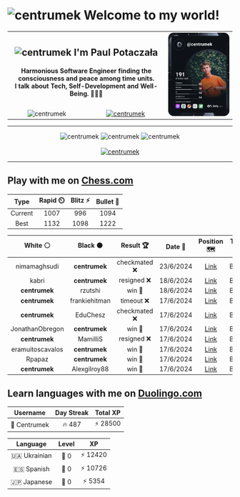 <h1>
  <img
    src="https://emojis.slackmojis.com/emojis/images/1531849430/4246/blob-sunglasses.gif"
    width="30"
    alt="centrumek"
  />
  Welcome to my world!
</h1>

<table>
  <tbody>
    <tr>
      <td align="center" width="70%" colspan="2">
        <h2>
          <img
            src="https://raw.githubusercontent.com/MartinHeinz/MartinHeinz/master/wave.gif"
            width="30px"
            alt="centrumek"
          />
          I'm Paul Potaczała
        </h2>
        <h4>
          Harmonious Software Engineer finding the consciousness and peace among time units.
          <br/>
          I talk about Tech, Self-Development and Well-Being. 🌿🧘🚀
        </h4>
      </td>
      <td width="30%" rowspan="2">
        <a href="https://app.daily.dev/centrumek">
          <img
            src="./devcard.svg"
            alt="centrumek"
          />
        </a>
      </td>
    </tr>
    <tr align="center">
      <td>
        <img
          src="https://komarev.com/ghpvc/?username=centrumek&label=visitors&color=0e75b6&style=flat"
          alt="centrumek"
        >
      </td>
      <td>
        <a href="https://stackoverflow.com/users/14496012/centrumek">
          <img
            src="https://stackoverflow.com/users/flair/14496012.png?theme=dark"
            alt="centrumek"
          >
        </a>
      </td>
    </tr>
  </tbody>
</table>

---
<div align="center">
  <img 
    src="https://github-readme-stats.vercel.app/api?username=centrumek&show_icons=true&count_private=true&theme=dark&hide_border=true&hide=issues,contribs&bg_color=00000000"
    alt="centrumek"
  />
  <img
    src="https://github-readme-stats.vercel.app/api/top-langs/?username=centrumek&layout=compact&hide_border=true&theme=dark&bg_color=00000000&langs_count=6&exclude_repo=air-statistic-app"
    alt="centrumek"
  />
  <img 
    src="https://github-readme-streak-stats.herokuapp.com?user=centrumek&theme=dark&hide_border=true&background=FFFFFF00"
    alt="centrumek"
  />
  <br/>
  <br/>
  <a href="https://www.buymeacoffee.com/centrumek">
    <img
      src="https://cdn.buymeacoffee.com/buttons/v2/default-orange.png"
      height="50"
      width="210"
      alt="centrumek"
    />
  </a>
</div>

---

## Play with me on [Chess.com](https://www.chess.com/member/centrumek)

<div align="center">
<!--START_SECTION:chessStats-->
<!-- Automatically generated with https://github.com/Balastrong/chess-stats-action -->

| Type | Rapid ⏲️ | Blitz ⚡ | Bullet 🔫 |
|:---:|:---:|:---:|:---:|
| Current | 1007 | 996 | 1094 |
| Best | 1132 | 1098 | 1222 |

| White ⚪ | Black ⚫ | Result 🏆 | Date 📅 | Position 🗺️ | Type 🕕 |
|:---:|:---:|:---:|:---:|:---:|:---:|
| nimamaghsudi | **centrumek** | checkmated ❌ | 23/6/2024 | <a href="http://www.ee.unb.ca/cgi-bin/tervo/fen.pl?select=2rr4/p2b2pp/k1n2p2/p3p3/8/1R1BPN2/5PPP/1R4K1 b - -">Link</a> | Bullet |
| kabri | **centrumek** | resigned ❌ | 18/6/2024 | <a href="http://www.ee.unb.ca/cgi-bin/tervo/fen.pl?select=8/p7/1p2pB2/2b5/2p1B1kP/1P2P1P1/P4P2/R5K1 b - -">Link</a> | Bullet |
| **centrumek** | rzutshi | win 🥇 | 18/6/2024 | <a href="http://www.ee.unb.ca/cgi-bin/tervo/fen.pl?select=8/3k2K1/b3p3/3p4/p7/P1r5/1P5P/8 b - -">Link</a> | Bullet |
| **centrumek** | frankiehitman | timeout ❌ | 17/6/2024 | <a href="http://www.ee.unb.ca/cgi-bin/tervo/fen.pl?select=8/4Kbk1/4p2p/3pP3/p1p3P1/1r5p/8/8 w - -">Link</a> | Bullet |
| **centrumek** | EduChesz | checkmated ❌ | 17/6/2024 | <a href="http://www.ee.unb.ca/cgi-bin/tervo/fen.pl?select=r4rk1/pp3ppp/1q6/8/4b3/8/PbKBN1PP/3R1B1R w - -">Link</a> | Bullet |
| JonathanObregon | **centrumek** | win 🥇 | 17/6/2024 | <a href="http://www.ee.unb.ca/cgi-bin/tervo/fen.pl?select=8/5k2/4p3/1bNp2K1/3P4/2P5/8/3RR3 w - -">Link</a> | Bullet |
| **centrumek** | MamilliS | resigned ❌ | 17/6/2024 | <a href="http://www.ee.unb.ca/cgi-bin/tervo/fen.pl?select=r3r1k1/1pb2ppp/2p5/8/1P3P2/P3P1PP/1q6/3R1R1K w - -">Link</a> | Bullet |
| eramuitoscavalos | **centrumek** | win 🥇 | 17/6/2024 | <a href="http://www.ee.unb.ca/cgi-bin/tervo/fen.pl?select=3r4/1k6/1p5p/pNp3p1/4R3/6P1/PPP5/2K3q1 w - -">Link</a> | Bullet |
| Rpapaz | **centrumek** | win 🥇 | 17/6/2024 | <a href="http://www.ee.unb.ca/cgi-bin/tervo/fen.pl?select=r7/pp2k2p/2p4n/P3npR1/1PB4P/1KP2P2/4N2q/1N6 w - -">Link</a> | Bullet |
| **centrumek** | Alexgilroy88 | win 🥇 | 17/6/2024 | <a href="http://www.ee.unb.ca/cgi-bin/tervo/fen.pl?select=r3q1k1/p1p2ppp/8/3BB3/2P3Q1/8/PP1p1r2/R5KR b - -">Link</a> | Bullet |

<!--END_SECTION:chessStats-->
</div>

## Learn languages with me on [Duolingo.com](https://www.duolingo.com/profile/Centrumek)

<div align="center">
<!--START_SECTION:duolingoStats-->
<!-- Automatically generated with https://github.com/centrumek/duolingo-readme-stats-->

| Username | Day Streak | Total XP |
|:---:|:---:|:---:|
| 👤 Centrumek | 🔥 487 | ⚡ 28500 |

| Language | Level | XP |
|:---:|:---:|:---:|
| 🇺🇦 Ukrainian | 👑 0 | ⚡ 12420 |
| 🇪🇸 Spanish | 👑 0 | ⚡ 10726 |
| 🇯🇵 Japanese | 👑 0 | ⚡ 5354 |

<!--END_SECTION:duolingoStats-->
</div>
<!--
**centrumek/centrumek** is a ✨ _special_ ✨ repository because its `README.md` (this file) appears on your GitHub profile.

Here are some ideas to get you started:

- 🔭 I’m currently working on ...
- 🌱 I’m currently learning ...
- 👯 I’m looking to collaborate on ...
- 🤔 I’m looking for help with ...
- 💬 Ask me about ...
- 📫 How to reach me: ...
- 😄 Pronouns: ...
- ⚡ Fun fact: ...
-->
